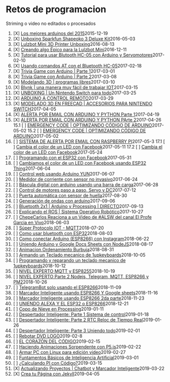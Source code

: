 
# Retos de programacion

Striming o video no editados o procesados

1. [X] [Los mejores arduinos del 2015](ylTOJLHV5gI)2015-12-19
2. [X] [Unboxing Sparkfun Shapeoko 3 Deluxe Kit](ggHH_cgsH1E)2016-05-03
3. [X] [Lulzbot Mini 3D Printer Unboxing](B2v6KVbLUU4)2016-08-13
4. [X] [Creando algo Épico para la Lulzbot Mini](zIH-5XgnTic)2016-12-11
5. [X] [Tutorial para usar Blutooth HC-05 con Arduino y Servomotores](i7UQ4wDf2p8)2017-02-10
6. [X] [Usando comandos AT con el Bluetooth HC-05](zZtIcgNtli8)2017-02-18
7. [X] [Trivia Game con Arduino | Parte 1](qR5fUygHToM)2017-03-01
8. [X] [Trivia Game con Arduino | Parte 2](XLOSdEYDUz8)2017-03-08
9. [X] [Modelando 3D | programas libres](p0-8KJXlqTk)2017-03-10
10. [X] [Blynk | una manera muy fácil de trabajar IOT](8BbYKbiOt-w)2017-03-15
11. [X] [UNBOXING | Un Nintendo Switch para todo](pqVxF7Ji5TM)2017-03-25
12. [X] [ARDUINO A CONTROL REMOTO](xMntFqEY-7M)2017-03-29
13. [X] [MODELADO 3D EN FREECAD | ACCESORIOS PARA NINTENDO SWITCH](MDUoSDUt3Q8)2017-04-05
14. [X] [ALERTA POR EMAIL CON ARDUINO Y PYTHON Parte 1](GsjlnuPXSfw)2017-04-19
15. [X] [ALERTA POR EMAIL CON ARDUINO Y PYTHON PArte 2](0kgmZFuzlWc)2017-04-26
15.1 [ ] [ EMERGENCY CODE | OPTIMIZANDO CÓDIGO DE ARDUINO](F-1thv52sGk)2017-05-02
15.2 [ ] [ EMERGENCY CODE | OPTIMIZANDO CÓDIGO DE ARDUINO](04t57e8HNyc)2017-05-02
16. [ ] [ SISTEMA DE ALERTA POR EMAIL CON RASPBERRY PI](3E5PNx1Op20)2017-05-3
17.1 [ ] [Cambia el color de un LED con Facebook](Vi8HDhHs-xE)2017-05-11
17.2 [ ] [Cambia el color de un LED con Facebook](o5bF56VaRFw)2017-05-24
18. [ ] [Programando con el ESP32 con Facebook](CKVtI4sBZTE)2017-05-31
19. [ ] [Cambiamos el color de un LED con Facebook usando ESP32 Thing](PcV2nW3DanA)2017-06-04
20. [ ] [Control web usando Arduino YUN](cwVZlVFXr28)2017-06-07
21. [ ] [ Medidor de corriente con sensor no invasivo](nxoL_KzyyyE)2017-06-24
22. [ ] [ Báscula digital con arduino usando una barra de carga](vgZPT_chY_A)2017-06-28
23. [ ] [ Control de motores paso a paso, Servo y DC](gGkcPzK018c)2017-07-12
24. [ ] [ Puerta automática con sensor de huella](eWi-SE4zyGI)2017-08-30
25. [ ] [ Generación de ondas con arduino](_KVM8FyMh_I)2017-09-06
26. [ ] [ Bluetooth 2x1 | Arduino y Processing | DIRECTO](D2lhsHC1KM0)2017-09-13
27. [ ] [ Explicando el ROS | Sistema Operativo Robótico](siHm6hv1cBE)2017-10-27
28. [ ] [ChepeCarlos Reaciona a un Video de #ALSW del canal El Profe Garcia en Vivo](qufI0QfyfNU)2018-06-03
29. [ ] [ Súper Protocolo IOT - MQTT](vq91uUR5Dvg)2018-07-20
30. [ ] [Como usar bluetooth con ESP32](R1vnkp2fJZM)2018-08-03
31. [ ] [Como conectar Arduino (ESP8266) con Instagram](3lrOyZSxx3o)2018-06-22
32. [ ] [Uniendo Arduino y Google Docs Sheets con NodeJS](4kdcprnf9Wo)2018-08-17
33. [ ] [ Animacion Ordenamiento Burbuja](aEW2jqTtzLo)2018-08-31
34. [ ] [Armando un Teclado mecanico de 1upkeyboards](zWTwgunR7Ys)2018-10-05
35. [ ] [Programando y reparando un teclado mecanico de 1upkeyboards](3D-BE_iC1GA)2018-10-12
36. [ ] [NIVEL EXPERTO MQTT y ESP8255](0jMKLaIpO3M)2018-10-19
37. [ ] [NIVEL EXPERTO Parte 2 Nodejs, Telegram, MQTT, ESP8266 y PM2](X2Sibo2Klus)2018-10-26
38. [ ] [TelegramBot solo usando el ESP8266](Gd0aG_DExkw)2018-11-09
39. [ ] [Marcador Inteligente usando ESP8266 Y Google sheets](fmes02DmZDw)2018-11-16
40. [ ] [Marcador Inteligente usando ESP8266 2da parte](a3FDSMlglJE)2018-11-23
41. [ ] [UNIENDO ALEXA Y EL ESP32 o ESP8266](MCpi0903_7E)2018-12-21
42. [ ] [Copo de Nieve en Processing](8D49c1H7gIg)2019-01-11
43. [ ] [Despertador Inteligente: Parte 1 Sistema de control](pTbJc8qF2B8)2019-01-18
44. [ ] [Despertador Inteligente: Parte 2 RTC Reloc de Tiempo Real](EdxobimLAus)2019-01-26
45. [ ] [Despertador Inteligente: Parte 3 Uniendo todo](qTCixEXWp8I)2019-02-01
46. [ ] [Rebotar DVD LOGO](Zlpjbhm8w7E)2019-02-8
47. [ ] [EL CORAZÓN DEL CÓDIGO](HhfU_hwiUvA)2019-02-15
48. [ ] [Haciendo Animaciones Sorpendente con P5.js](CWNQZxpriLE)2019-02-22
49. [ ] [Armar PC con Linux para edición video](uuMqJO76xGo)2019-02-27
50. [ ] [Funtamentos Básicos de Inteligencia Artificial](OGDOzo0ozPA)2019-03-01
51. [ ] [¿Calculando PI con Código?](qbTBTZ7rzDo)2019-03-15
52. [X] [Actualizando Proyectos | Chatbot y Marcador Inteligente](rrUdZz9lTnY)2019-03-22
53. [X] [Crea tu Página con Jekyll](XRRO-x_HHBg)2019-04-05
